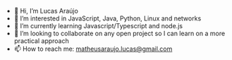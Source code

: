 - 👋 Hi, I’m Lucas Araújo
- 👀 I’m interested in JavaScript, Java, Python, Linux and networks
- 🌱 I’m currently learning Javascript/Typescript and node.js
- 💞️ I’m looking to collaborate on any open project so I can learn on a more practical approach
- 📫 How to reach me: matheusaraujo.lucas@gmail.com

<!---
lucas-araujo-96/lucas-araujo-96 is a ✨ special ✨ repository because its `README.md` (this file) appears on your GitHub profile.
You can click the Preview link to take a look at your changes.
--->
